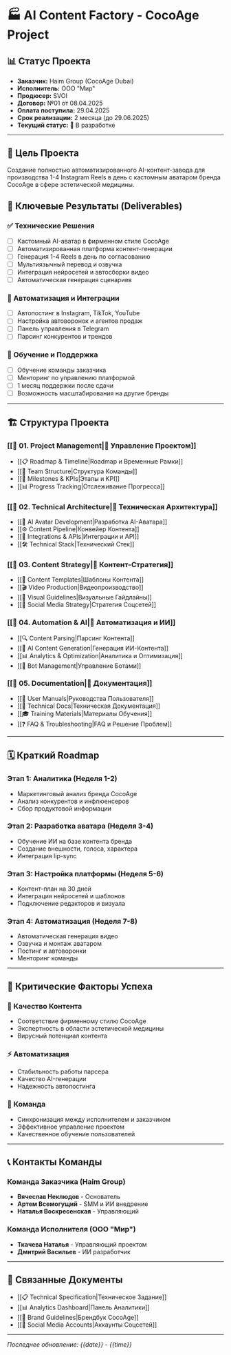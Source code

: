 # 🏭 AI Content Factory - CocoAge Project

## 📊 Статус Проекта

- **Заказчик:** Haim Group (CocoAge Dubai)
- **Исполнитель:** ООО "Мир"
- **Продюсер:** SVOI
- **Договор:** №01 от 08.04.2025
- **Оплата поступила:** 29.04.2025
- **Срок реализации:** 2 месяца (до 29.06.2025)
- **Текущий статус:** 🔄 В разработке

---

## 🎯 Цель Проекта

Создание полностью автоматизированного AI-контент-завода для производства 1-4 Instagram Reels в день с кастомным аватаром бренда CocoAge в сфере эстетической медицины.

## 🌟 Ключевые Результаты (Deliverables)

### ✅ Технические Решения

- [ ] Кастомный AI-аватар в фирменном стиле CocoAge
- [ ] Автоматизированная платформа контент-генерации
- [ ] Генерация 1-4 Reels в день по согласованию
- [ ] Мультиязычный перевод и озвучка
- [ ] Интеграция нейросетей и автосборки видео
- [ ] Автоматическая генерация сценариев

### 🚀 Автоматизация и Интеграции

- [ ] Автопостинг в Instagram, TikTok, YouTube
- [ ] Настройка автоворонок и агентов продаж
- [ ] Панель управления в Telegram
- [ ] Парсинг конкурентов и трендов

### 👥 Обучение и Поддержка

- [ ] Обучение команды заказчика
- [ ] Менторинг по управлению платформой
- [ ] 1 месяц поддержки после сдачи
- [ ] Возможность масштабирования на другие бренды

---

## 🏗️ Структура Проекта

### [[📁 01. Project Management|📁 Управление Проектом]]

- [[📋 Roadmap & Timeline|Roadmap и Временные Рамки]]
- [[👥 Team Structure|Структура Команды]]
- [[🎯 Milestones & KPIs|Этапы и KPI]]
- [[📊 Progress Tracking|Отслеживание Прогресса]]

### [[📁 02. Technical Architecture|📁 Техническая Архитектура]]

- [[🤖 AI Avatar Development|Разработка AI-Аватара]]
- [[⚙️ Content Pipeline|Конвейер Контента]]
- [[🔗 Integrations & APIs|Интеграции и API]]
- [[🛠️ Technical Stack|Технический Стек]]

### [[📁 03. Content Strategy|📁 Контент-Стратегия]]

- [[📝 Content Templates|Шаблоны Контента]]
- [[🎬 Video Production|Видеопроизводство]]
- [[🎨 Visual Guidelines|Визуальные Гайдлайны]]
- [[📱 Social Media Strategy|Стратегия Соцсетей]]

### [[📁 04. Automation & AI|📁 Автоматизация и ИИ]]

- [[🔍 Content Parsing|Парсинг Контента]]
- [[🧠 AI Content Generation|Генерация ИИ-Контента]]
- [[📊 Analytics & Optimization|Аналитика и Оптимизация]]
- [[🤖 Bot Management|Управление Ботами]]

### [[📁 05. Documentation|📁 Документация]]

- [[📖 User Manuals|Руководства Пользователя]]
- [[🔧 Technical Docs|Техническая Документация]]
- [[🎓 Training Materials|Материалы Обучения]]
- [[❓ FAQ & Troubleshooting|FAQ и Решение Проблем]]

---

## 🗓️ Краткий Roadmap

### Этап 1: Аналитика (Неделя 1-2)

- Маркетинговый анализ бренда CocoAge
- Анализ конкурентов и инфлюенсеров
- Сбор продуктовой информации

### Этап 2: Разработка аватара (Неделя 3-4)

- Обучение ИИ на базе контента бренда
- Создание внешности, голоса, характера
- Интеграция lip-sync

### Этап 3: Настройка платформы (Неделя 5-6)

- Контент-план на 30 дней
- Интеграция нейросетей и шаблонов
- Подключение редакторов и визуала

### Этап 4: Автоматизация (Неделя 7-8)

- Автоматическая генерация видео
- Озвучка и монтаж аватаром
- Постинг и автоворонки
- Менторинг команды

---

## 🚨 Критические Факторы Успеха

### 🎯 Качество Контента

- Соответствие фирменному стилю CocoAge
- Экспертность в области эстетической медицины
- Вирусный потенциал контента

### ⚡ Автоматизация

- Стабильность работы парсера
- Качество AI-генерации
- Надежность автопостинга

### 👥 Команда

- Синхронизация между исполнителем и заказчиком
- Эффективное управление проектом
- Качественное обучение пользователей

---

## 📞 Контакты Команды

### Команда Заказчика (Haim Group)

- **Вячеслав Неклюдов** - Основатель
- **Артем Всемогущий** - SMM и ИИ внедрение
- **Наталья Воскресенская** - Управляющий

### Команда Исполнителя (ООО "Мир")

- **Ткачева Наталья** - Управляющий проектом
- **Дмитрий Васильев** - ИИ разработчик

---

## 🔗 Связанные Документы

- [[📋 Technical Specification|Техническое Задание]]
- [[📊 Analytics Dashboard|Панель Аналитики]]
- [[🎨 Brand Guidelines|Брендбук CocoAge]]
- [[📱 Social Media Accounts|Аккаунты Соцсетей]]

---

_Последнее обновление: {{date}} - {{time}}_
